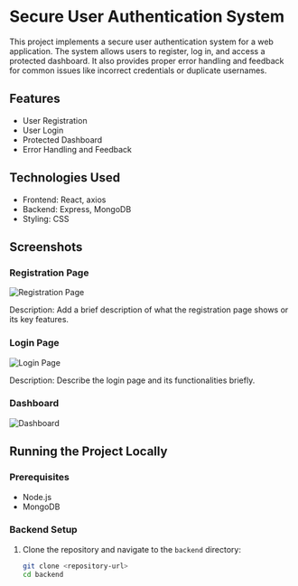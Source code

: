 # Secure User Authentication System

This project implements a secure user authentication system for a web application. The system allows users to register, log in, 
and access a protected dashboard. It also provides proper error handling and feedback for common issues like incorrect credentials or duplicate usernames.

## Features

- User Registration
- User Login
- Protected Dashboard
- Error Handling and Feedback

## Technologies Used

- Frontend: React, axios
- Backend: Express, MongoDB
- Styling: CSS

## Screenshots

### Registration Page

![Registration Page](https://ibb.co/2jx8rcf)

Description: Add a brief description of what the registration page shows or its key features.

### Login Page

![Login Page](./screenshots/login.png)

Description: Describe the login page and its functionalities briefly.

### Dashboard

![Dashboard](./screenshots/dashboard.png)



## Running the Project Locally

### Prerequisites

- Node.js
- MongoDB

### Backend Setup

1. Clone the repository and navigate to the `backend` directory:

   ```bash
   git clone <repository-url>
   cd backend
